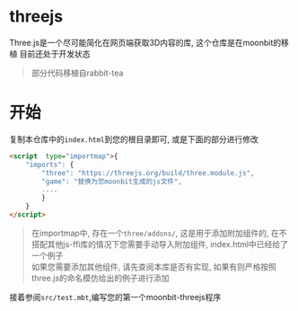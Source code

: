 # threejs

Three.js是一个尽可能简化在网页端获取3D内容的库, 这个仓库是在moonbit的移植
目前还处于开发状态  

> 部分代码移植自rabbit-tea

# 开始

复制本仓库中的`index.html`到您的根目录即可, 或是下面的部分进行修改
```html
<script  type="importmap">{
	"imports": {
		"three": "https://threejs.org/build/three.module.js",
        "game": "替换为您moonbit生成的js文件",
        ....
        }
    }
</script>
```

> 在importmap中, 存在一个`three/addons/`, 这是用于添加附加组件的, 在不搭配其他js-ffi库的情况下您需要手动导入附加组件, index.html中已经给了一个例子  
> 如果您需要添加其他组件, 请先查阅本库是否有实现, 如果有则严格按照three.js的命名模仿给出的例子进行添加

接着参阅`src/test.mbt`,编写您的第一个moonbit-threejs程序